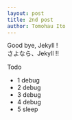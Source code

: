 ```yaml
---
layout: post
title: 2nd post
author: Tomohau Ito
---
```

Good bye, Jekyll !  
さよなら、Jekyll !!  


Todo

- 1 debug
- 2 debug
- 3 debug
- 4 debug
- 5 sleep
